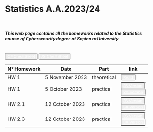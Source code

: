 # Statistics A.A.2023/24
<html>
  <header>
    <meta charset="UTF-8">
    <meta name="viewport" content="width=device-width, initial-scale=1.0">
    <link rel="stylesheet" href="https://stackpath.bootstrapcdn.com/bootstrap/4.5.2/css/bootstrap.min.css">
  </header>
  <body>
     <div class="container">
        <h5>This web page contains all the homeworks related to the Statistics course of Cybersecurity degree at Sapienza University.</h5>
        <br>
        <button type="button" class="btn btn-primary">
          <a href="https://noemi2001.github.io/statistics/cheatsheetC.html" style="color: white;"> C# CheatSheet </a>
        </button>
        <button type="button" class="btn btn-primary">
          <a href="https://noemi2001.github.io/statistics/cheatsheetJS.html" style="color: white;"> JS CheatSheet </a>
        </button>
        <br>
        <table class="table custom-table table-striped" style="self-align: center;">
            <thead>
                <tr>
                    <th>N° Homework</th>
                    <th>Date</th>
                    <th>Part</th>
                    <th>link</th>
                </tr>
            </thead>
            <tbody>
                <tr>
                    <td> HW 1</td>
                    <td>5 November 2023</td>
                    <td>theoretical</td>
                    <td><button type="button" class="btn btn-success">
                      <a href="https://noemi2001.github.io/statistics/HM1_theory.html" style="color: white;">Read</a>
                    </button></td>
                </tr>
                <tr>
                    <td style="vertical-align: middle;"> HW 1</td>
                    <td style="vertical-align: middle;">5 October 2023</td>
                    <td style="vertical-align: middle;">practical</td>
                    <td style="vertical-align: middle;">
                      <table class="table custom-table" style="margin:0; padding:0; border:none;">
                        <tr style="margin:0; padding:0;"><td style="margin:0; padding:0; border:none;">
                          <button type="button" class="btn btn-success">
                            <a href="https://noemi2001.github.io/statistics/HW1_JavaScript.html" style="color: white;"> JS Version </a>
                          </button>
                        </td></tr>
                        <tr style="margin:0; padding:0;"><td style="margin:0; padding:0; border:none;">
                          <button type="button" class="btn btn-success">
                            <a href="https://noemi2001.github.io/statistics/pageExtra1.html" style="color: white;"> VB Version </a>
                          </button>
                        </td></tr>
                      </table>
                    </td>
                </tr>
                <tr>
                    <td style="vertical-align: middle;"> HW 2.1 </td>
                    <td style="vertical-align: middle;">12 October 2023</td>
                    <td style="vertical-align: middle;">practical</td>
                    <td style="vertical-align: middle;">
                      <table class="table custom-table" style="margin:0; padding:0; border:none;">
                        <tr style="margin:0; padding:0;"><td style="margin:0; padding:0; border:none;">
                          <button type="button" class="btn btn-success">
                            <a href="https://noemi2001.github.io/statistics/HW2/HW2.1_JS.html" style="color: white;"> JS Version </a>
                          </button>
                        </td></tr>
                        <tr style="margin:0; padding:0;"><td style="margin:0; padding:0; border:none;">
                          <button type="button" class="btn btn-success">
                            <a href="https://noemi2001.github.io/statistics/pageExtra2.html" style="color: white;"> C# Version </a>
                          </button>
                        </td></tr>
                      </table>
                    </td>
                </tr>
                <tr>
                    <td style="vertical-align: middle;"> HW 2.3 </td>
                    <td style="vertical-align: middle;">12 October 2023</td>
                    <td style="vertical-align: middle;">practical</td>
                    <td style="vertical-align: middle;">
                      <table class="table custom-table" style="margin:0; padding:0; border:none;">
                        <tr style="margin:0; padding:0;"><td style="margin:0; padding:0; border:none;">
                          <button type="button" class="btn btn-success">
                            <a href="https://noemi2001.github.io/statistics/HW2/HW2.3_JS.html" style="color: white;"> JS Version </a>
                          </button>
                        </td></tr>
                        <tr style="margin:0; padding:0;"><td style="margin:0; padding:0; border:none;">
                          <button type="button" class="btn btn-success">
                            <a href="https://noemi2001.github.io/statistics/pageExtra3.html" style="color: white;"> C# Version </a>
                          </button>
                        </td></tr>
                      </table>
                    </td>
                </tr>
            </tbody>
        </table>
    </div>
  </body>
</html>

